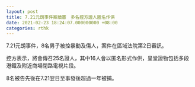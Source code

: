 ```yaml
---
layout: post
title: 7.21元朗事件案續審　多名控方證人匿名作供
date: 2021-02-23 18:24:07.000000000 +08:00
categories: rthk
---
```


7.21元朗事件，8名男子被控暴動及傷人，案件在區域法院第2日審訊。

控方表示，將會傳召25名證人，其中16人會以匿名形式作供，呈堂證物包括多段港鐵及附近商場閉路電視片段。

8名被告先後在7.21翌日至事發後超過一年被捕。
